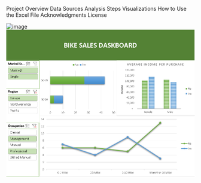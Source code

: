 Project Overview
Data Sources
Analysis Steps
Visualizations
How to Use the Excel File
Acknowledgments
License

![image](https://github.com/sanni1244/bikeSales_ds/assets/86856217/c708ed2d-4bbf-476c-88d0-9ee97e9854a1)
![Description](images/shot.png)
